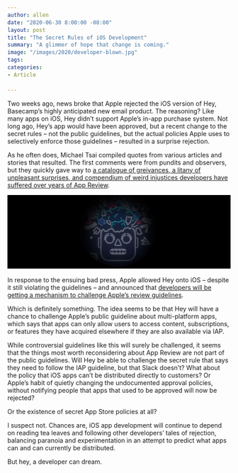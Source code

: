 ```yaml
---
author: allen
date: "2020-06-30 8:00:00 -08:00"
layout: post
title: "The Secret Rules of iOS Development"
summary: "A glimmer of hope that change is coming."
image: "/images/2020/developer-blown.jpg"
tags:
categories:
- Article

---
```


Two weeks ago, news broke that Apple rejected the iOS version of Hey, Basecamp’s highly anticipated new email product. The reasoning? Like many apps on iOS, Hey didn’t support Apple’s in-app purchase system. Not long ago, Hey’s app would have been approved, but a recent change to the secret rules – not the public guidelines, but the actual policies Apple uses to selectively enforce those guidelines – resulted in a surprise rejection.

As he often does, Michael Tsai compiled quotes from various articles and stories that resulted. The first comments were from pundits and observers, but they quickly gave way to [a catalogue of greivances, a litany of unpleasant surprises, and compendium of weird injustices developers have suffered over years of App Review](https://mjtsai.com/blog/2020/06/16/hey-rejected-from-the-app-store/).

<img src="/images/2020/developer-blown-wide.jpg" >

In response to the ensuing bad press, Apple allowed Hey onto iOS – despite it still violating the guidelines – and announced that [developers will be getting a mechanism to challenge Apple’s review guidelines](https://www.apple.com/newsroom/2020/06/apple-reveals-new-developer-technologies-to-foster-the-next-generation-of-apps/).

Which is definitely something. The idea seems to be that Hey will have a chance to challenge Apple’s public guideline about multi-platform apps, which says that apps can only allow users to access content, subscriptions, or features they have acquired elsewhere if they are also available via IAP.

While controversial guidelines like this will surely be challenged, it seems that the things most worth reconsidering about App Review are not part of the public guidelines. Will Hey be able to challenge the secret rule that says they need to follow the IAP guideline, but that Slack doesn’t? What about the policy that iOS apps can’t be distributed directly to customers? Or Apple’s habit of quietly changing the undocumented approval policies, without notifying people that apps that used to be approved will now be rejected?

Or the existence of secret App Store policies at all?

I suspect not. Chances are, iOS app development will continue to depend on reading tea leaves and following other developers’ tales of rejection, balancing paranoia and experimentation in an attempt to predict what apps can and can currently be distributed.

But hey, a developer can dream.

